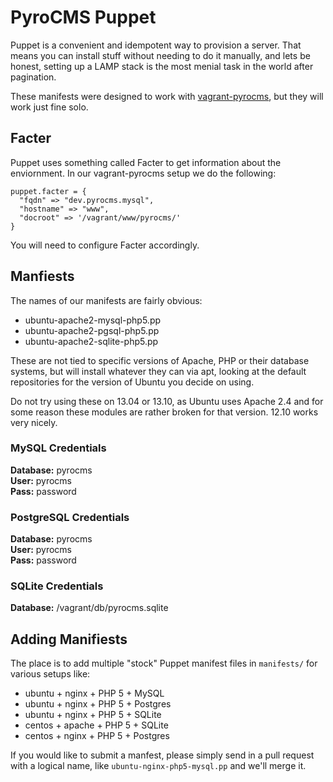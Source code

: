 # PyroCMS Puppet

Puppet is a convenient and idempotent way to provision a server. That means you can install stuff without needing 
to do it manually, and lets be honest, setting up a LAMP stack is the most menial task in the world after pagination.

These manifests were designed to work with [vagrant-pyrocms](https://github.com/pyrocms/vagrant-pyrocms), but they will 
work just fine solo.

## Facter

Puppet uses something called Facter to get information about the enviornment. In our vagrant-pyrocms setup we 
do the following:

    puppet.facter = { 
      "fqdn" => "dev.pyrocms.mysql", 
      "hostname" => "www", 
      "docroot" => '/vagrant/www/pyrocms/'
    }
    
You will need to configure Facter accordingly.

## Manfiests

The names of our manifests are fairly obvious:

* ubuntu-apache2-mysql-php5.pp
* ubuntu-apache2-pgsql-php5.pp
* ubuntu-apache2-sqlite-php5.pp

These are not tied to specific versions of Apache, PHP or their database systems, but will install 
whatever they can via apt, looking at the default repositories for the version of Ubuntu you decide 
on using. 

Do not try using these on 13.04 or 13.10, as Ubuntu uses Apache 2.4 and for some reason these modules 
are rather broken for that version. 12.10 works very nicely. 

### MySQL Credentials

__Database:__ pyrocms  
__User:__ pyrocms  
__Pass:__ password  

### PostgreSQL Credentials

__Database:__ pyrocms  
__User:__ pyrocms  
__Pass:__ password  

### SQLite Credentials

__Database:__ /vagrant/db/pyrocms.sqlite 

## Adding Manifiests

The place is to add multiple "stock" Puppet manifest files in `manifests/` for various setups like:
	
* ubuntu + nginx + PHP 5 + MySQL
* ubuntu + nginx + PHP 5 + Postgres
* ubuntu + nginx + PHP 5 + SQLite
* centos + apache + PHP 5 + SQLite
* centos + nginx + PHP 5 + Postgres

If you would like to submit a manfest, please simply send in a pull request with a logical name, 
like `ubuntu-nginx-php5-mysql.pp` and we'll merge it.

